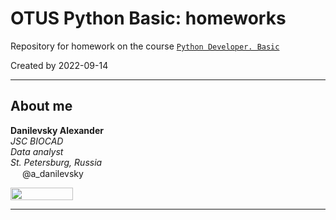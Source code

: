 # OTUS Python Basic: homeworks

Repository for homework on the course [`Python Developer. Basic`](https://otus.ru/lessons/python-basic/?int_source=courses_catalog&int_term=programming)

Created by 2022-09-14

---
## About me

**Danilevsky Alexander**\
_JSC BIOCAD_\
*Data analyst*\
*St. Petersburg, Russia*\
<img src="https://upload.wikimedia.org/wikipedia/commons/thumb/8/83/Telegram_2019_Logo.svg/512px-Telegram_2019_Logo.svg.png" width="15" height="15">
@a_danilevsky

<img src="https://upload.wikimedia.org/wikipedia/commons/thumb/b/b1/Biocad_Logo.svg/400px-Biocad_Logo.svg.png?20210327102534" width="100" height="20">

---